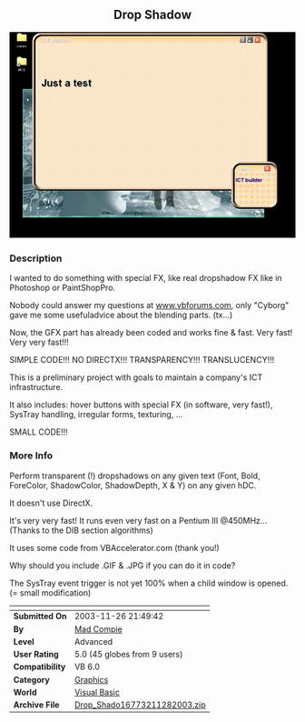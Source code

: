 ﻿<div align="center">

## Drop Shadow

<img src="PIC200311281519586740.gif">
</div>

### Description

I wanted to do something with special FX, like real dropshadow FX like in Photoshop or PaintShopPro.

Nobody could answer my questions at www.vbforums.com, only "Cyborg" gave me some usefuladvice about the blending parts. (tx...)

Now, the GFX part has already been coded and works fine & fast. Very fast! Very very fast!!!

SIMPLE CODE!!! NO DIRECTX!!! TRANSPARENCY!!! TRANSLUCENCY!!!

This is a preliminary project with goals to maintain a company's ICT infrastructure.

It also includes: hover buttons with special FX (in software, very fast!), SysTray handling, irregular forms, texturing, ...

SMALL CODE!!!
 
### More Info
 
Perform transparent (!) dropshadows on any given text (Font, Bold, ForeColor, ShadowColor, ShadowDepth, X & Y) on any given hDC.

It doesn't use DirectX.

It's very very fast! It runs even very fast on a Pentium III @450MHz... (Thanks to the DIB section algorithms)

It uses some code from VBAccelerator.com (thank you!)

Why should you include .GIF & .JPG if you can do it in code?

The SysTray event trigger is not yet 100% when a child window is opened. (= small modification)


<span>             |<span>
---                |---
**Submitted On**   |2003-11-26 21:49:42
**By**             |[Mad Compie](https://github.com/Planet-Source-Code/PSCIndex/blob/master/ByAuthor/mad-compie.md)
**Level**          |Advanced
**User Rating**    |5.0 (45 globes from 9 users)
**Compatibility**  |VB 6\.0
**Category**       |[Graphics](https://github.com/Planet-Source-Code/PSCIndex/blob/master/ByCategory/graphics__1-46.md)
**World**          |[Visual Basic](https://github.com/Planet-Source-Code/PSCIndex/blob/master/ByWorld/visual-basic.md)
**Archive File**   |[Drop\_Shado16773211282003\.zip](https://github.com/Planet-Source-Code/mad-compie-drop-shadow__1-50176/archive/master.zip)








